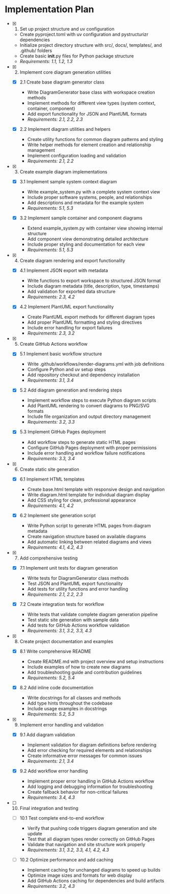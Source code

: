 # Implementation Plan

- [x] 1. Set up project structure and uv configuration
  - Create pyproject.toml with uv configuration and pystructurizr dependencies
  - Initialize project directory structure with src/, docs/, templates/, and .github/ folders
  - Create basic __init__.py files for Python package structure
  - _Requirements: 1.1, 1.2, 1.3_

- [x] 2. Implement core diagram generation utilities
  - [x] 2.1 Create base diagram generator class
    - Write DiagramGenerator base class with workspace creation methods
    - Implement methods for different view types (system context, container, component)
    - Add export functionality for JSON and PlantUML formats
    - _Requirements: 2.1, 2.2, 2.3_

  - [x] 2.2 Implement diagram utilities and helpers
    - Create utility functions for common diagram patterns and styling
    - Write helper methods for element creation and relationship management
    - Implement configuration loading and validation
    - _Requirements: 2.1, 2.2_

- [x] 3. Create example diagram implementations
  - [x] 3.1 Implement sample system context diagram
    - Write example_system.py with a complete system context view
    - Include proper software systems, people, and relationships
    - Add descriptions and metadata for the example system
    - _Requirements: 5.1, 5.3_

  - [x] 3.2 Implement sample container and component diagrams
    - Extend example_system.py with container view showing internal structure
    - Add component view demonstrating detailed architecture
    - Include proper styling and documentation for each view
    - _Requirements: 5.1, 5.3_

- [x] 4. Create diagram rendering and export functionality
  - [x] 4.1 Implement JSON export with metadata
    - Write functions to export workspace to structured JSON format
    - Include diagram metadata (title, description, type, timestamps)
    - Add validation for exported data structure
    - _Requirements: 2.3, 4.2_

  - [x] 4.2 Implement PlantUML export functionality
    - Create PlantUML export methods for different diagram types
    - Add proper PlantUML formatting and styling directives
    - Include error handling for export failures
    - _Requirements: 2.3, 3.2_

- [x] 5. Create GitHub Actions workflow
  - [x] 5.1 Implement basic workflow structure
    - Write .github/workflows/render-diagrams.yml with job definitions
    - Configure Python and uv setup steps
    - Add repository checkout and dependency installation
    - _Requirements: 3.1, 3.4_

  - [x] 5.2 Add diagram generation and rendering steps
    - Implement workflow steps to execute Python diagram scripts
    - Add PlantUML rendering to convert diagrams to PNG/SVG formats
    - Include file organization and output directory management
    - _Requirements: 3.2, 3.3_

  - [x] 5.3 Implement GitHub Pages deployment
    - Add workflow steps to generate static HTML pages
    - Configure GitHub Pages deployment with proper permissions
    - Include error handling and workflow failure notifications
    - _Requirements: 3.3, 3.4_

- [x] 6. Create static site generation
  - [x] 6.1 Implement HTML templates
    - Create base.html template with responsive design and navigation
    - Write diagram.html template for individual diagram display
    - Add CSS styling for clean, professional appearance
    - _Requirements: 4.1, 4.2_

  - [x] 6.2 Implement site generation script
    - Write Python script to generate HTML pages from diagram metadata
    - Create navigation structure based on available diagrams
    - Add automatic linking between related diagrams and views
    - _Requirements: 4.1, 4.2, 4.3_

- [x] 7. Add comprehensive testing
  - [x] 7.1 Implement unit tests for diagram generation
    - Write tests for DiagramGenerator class methods
    - Test JSON and PlantUML export functionality
    - Add tests for utility functions and error handling
    - _Requirements: 2.1, 2.2, 2.3_

  - [x] 7.2 Create integration tests for workflow
    - Write tests that validate complete diagram generation pipeline
    - Test static site generation with sample data
    - Add tests for GitHub Actions workflow validation
    - _Requirements: 3.1, 3.2, 3.3, 4.3_

- [x] 8. Create project documentation and examples
  - [x] 8.1 Write comprehensive README
    - Create README.md with project overview and setup instructions
    - Include examples of how to create new diagrams
    - Add troubleshooting guide and contribution guidelines
    - _Requirements: 5.2, 5.4_

  - [x] 8.2 Add inline code documentation
    - Write docstrings for all classes and methods
    - Add type hints throughout the codebase
    - Include usage examples in docstrings
    - _Requirements: 5.2, 5.3_

- [x] 9. Implement error handling and validation
  - [x] 9.1 Add diagram validation
    - Implement validation for diagram definitions before rendering
    - Add error checking for required elements and relationships
    - Create informative error messages for common issues
    - _Requirements: 2.1, 3.4_

  - [x] 9.2 Add workflow error handling
    - Implement proper error handling in GitHub Actions workflow
    - Add logging and debugging information for troubleshooting
    - Create fallback behavior for non-critical failures
    - _Requirements: 3.4, 4.3_

- [ ] 10. Final integration and testing
  - [ ] 10.1 Test complete end-to-end workflow
    - Verify that pushing code triggers diagram generation and site update
    - Test that all diagram types render correctly on GitHub Pages
    - Validate that navigation and site structure work properly
    - _Requirements: 3.1, 3.2, 3.3, 4.1, 4.2, 4.3_

  - [ ] 10.2 Optimize performance and add caching
    - Implement caching for unchanged diagrams to speed up builds
    - Optimize image sizes and formats for web display
    - Add GitHub Actions caching for dependencies and build artifacts
    - _Requirements: 3.2, 4.3_